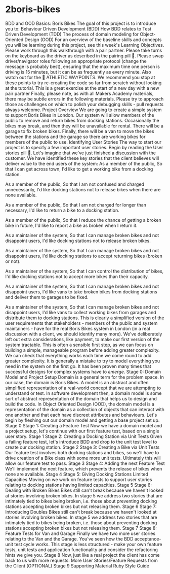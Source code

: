 # 2boris-bikes
BDD and OOD Basics: Boris Bikes
The goal of this project is to introduce you to:
Behaviour Driven Development (BDD)
How BDD relates to Test Driven Development (TDD)
The process of domain modeling for Object-Oriented Design (OOD)
For an overview of the baseline skills and concepts you will be learning during this project, see this week's Learning Objectives.
Please work through this walkthrough with a pair partner. Please take turns on the keyboard as the driver as described in the pairing pill :pill:. Please swap driver/navigator roles following an appropriate protocol (change the message is probably best), ensuring that the maximum time one person is driving is 15 minutes, but it can be as frequently as every minute.
Also watch out for the :running_shirt_with_sash: ATHLETIC WAYPOINTS. We recommend you stop at these points to try re-creating the code so far from scratch without looking at the tutorial. This is a great exercise at the start of a new day with a new pair partner
Finally, please note, as with all Makers Academy materials, there may be subtle errors in the following materials. Please try to approach those as challenges on which to polish your debugging skills - pull requests always welcome.
Project Overview
We are going to create a simple system to support Boris Bikes in London. Our system will allow members of the public to remove and return bikes from docking stations. Occasionally the bikes may break, and then they will be unavailable for rental. There will be a garage to fix broken bikes. Finally, there will be a van to move the bikes between the stations and the garage so there are working bikes for members of the public to use.
Identifying User Stories
The way to start our project is to specify a few important user stories. Begin by reading the User stories pill :pill:.
Let's imagine that we've just finished a discussion with the customer. We have identified these key stories that the client believes will deliver value to the end users of the system:
As a member of the public,
So that I can get across town,
I'd like to get a working bike from a docking station.

As a member of the public,
So that I am not confused and charged unnecessarily,
I'd like docking stations not to release bikes when there are none available.

As a member of the public,
So that I am not charged for longer than necessary,
I'd like to return a bike to a docking station.

As a member of the public,
So that I reduce the chance of getting a broken bike in future,
I'd like to report a bike as broken when I return it.

As a maintainer of the system,
So that I can manage broken bikes and not disappoint users,
I'd like docking stations not to release broken bikes.

As a maintainer of the system,
So that I can manage broken bikes and not disappoint users,
I'd like docking stations to accept returning bikes (broken or not).

As a maintainer of the system,
So that I can control the distribution of bikes,
I'd like docking stations not to accept more bikes than their capacity.

As a maintainer of the system,
So that I can manage broken bikes and not disappoint users,
I'd like vans to take broken bikes from docking stations and deliver them to garages to be fixed.

As a maintainer of the system,
So that I can manage broken bikes and not disappoint users,
I'd like vans to collect working bikes from garages and distribute them to docking stations.
This is clearly a simplified version of the user requirements that stakeholders - members of the public and system maintainers - have for the real Boris Bikes system in London (in a real discussion with a client, we should identify many more). We've deliberately left out extra considerations, like payment, to make our first version of the system tractable. This is often a sensible first step, as we can focus on building a simple, manageable program before adding greater complexity. We can check that everything works each time we come round to add greater complexity.
It is generally a mistake to try to model everything you need in the system on the first go. It has been proven many times that successful designs for complex systems have to *emerge*.
Stage 0: Domain Model and Project Setup
Domain is a general term for the problem space. In our case, the domain is Boris Bikes. A model is an abstract and often simplified representation of a real-world concept that we are attempting to understand or test. In software development then, a domain model is some sort of abstract representation of the domain that helps us to design and build the code.
In Object Oriented Design (OOD), the domain model is a representation of the domain as a collection of objects that can interact with one another and that each have discreet attributes and behaviours.
Let's begin by fleshing out our domain model and getting a base project set up.
Stage 0
Stage 1: Creating a Feature Test
Now we have a domain model and a project setup, let's continue with our first feature test, based on a single user story.
Stage 1
Stage 2: Creating a Docking Station via Unit Tests
Given a failing feature test, let's introduce BDD and drop to the unit test level to create our docking station.
Stage 2
Stage 3: Creating a Bike via Unit Tests
Our feature test involves both docking stations and bikes, so we'll have to drive creation of a Bike class with some more unit tests. Ultimately this will allow our feature test to pass.
Stage 3
Stage 4: Adding the next Feature Test
We'll implement the next feature, which prevents the release of bikes when none are available.
Stage 4
Stage 5: Giving Docking Stations Limited Capacities
Moving on we work on feature tests to support user stories relating to docking stations having limited capacities.
Stage 5
Stage 6: Dealing with Broken Bikes
Bikes still can't break because we haven't looked at stories involving broken bikes. In stage 5 we address two stories that are intimately tied to bikes being broken, i.e. those about preventing docking stations accepting broken bikes but not releasing them.
Stage 6
Stage 7: Introducing Doubles
Bikes still can't break because we haven't looked at stories involving broken bikes. In stage 5 we address two stories that are intimately tied to bikes being broken, i.e. those about preventing docking stations accepting broken bikes but not releasing them.
Stage 7
Stage 8: Feature Tests for Van and Garage
Finally we have two more user stories relating to the Van and the Garage. You've seen how the BDD acceptance-unit test cycle works. This stage is less structured - make your own feature tests, unit tests and application functionality and consider the refactoring hints we give you.
Stage 8
Now, just like a real project the client has come back to us with more requests:
More User Stories/Feature Requests from the Client (OPTIONAL)
Stage 9
Supporting Material
Ruby Style Guide
